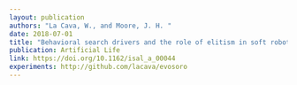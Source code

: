 ```yaml
---
layout: publication
authors: "La Cava, W., and Moore, J. H. "
date: 2018-07-01
title: "Behavioral search drivers and the role of elitism in soft robotics"
publication: Artificial Life
link: https://doi.org/10.1162/isal_a_00044
experiments: http://github.com/lacava/evosoro
---
```

